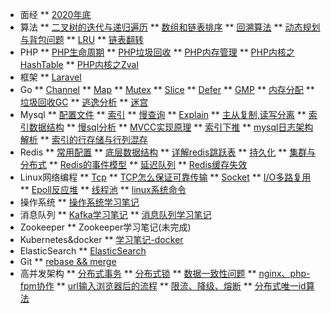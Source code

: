 * 面经
** [2020年底](面经.md)
* 算法
** [二叉树的迭代与递归遍历](leetcode/二叉树的遍历.md)
** [数组和链表排序](leetcode/数组排序.md)
** [回溯算法](leetcode/回溯.md)
** [动态规划与背包问题](leetcode/动态规划.md)
** [LRU](leetcode/lru.md)
** [链表翻转](leetcode/链表.md)
* PHP
** [PHP生命周期](PHP/PHP生命周期.md)
** [PHP垃圾回收](PHP/PHP的GC.md)
** [PHP内存管理](PHP/PHP内存管理.md)
** [PHP内核之HashTable](PHP/PHP数组底层实现.md)
** [PHP内核之Zval](PHP/Zval.md)
* 框架
** [Laravel](框架/Laravel.md)
* Go
** [Channel](Go/深入理解Go-channel.md)
** [Map](Go/深入理解Go-Map.md)
** [Mutex](Go/深入理解Go-mutex.md)
** [Slice](Go/深入理解Go-slice.md)
** [Defer](Go/深入理解Go语言-Defer.md)
** [GMP](Go/深入理解Go语言-协程调度原理.md)
** [内存分配](Go/深入理解Go语言-内存分配.md)
** [垃圾回收GC](Go/深入理解Go语言-垃圾回收原理-GC.md)
** [逃逸分析](Go/逃逸分析.md)
** [迷宫](Go/Go-迷宫-广度优先算法.md)
* Mysql
** [配置文件](Mysql/mysql-配置文件解析.md)
** [索引](Mysql/mysql-索引.md)
** [慢查询](Mysql/mysql-慢查询日志.md)
** [Explain](Mysql/mysql-SQL性能分析-查询计划字段解析.md)
** [主从复制,读写分离](Mysql/mysql-主从复制.md)
** [索引数据结构](Mysql/Mysql索引为什么用B-树而不是平衡二叉树.md)
** [慢sql分析](Mysql/分析为什么一条sql执行很慢.md)
** [MVCC实现原理](Mysql/MVCC实现原理.md)
** [索引下推](Mysql/索引下推.md)
** [mysql日志架构解析](Mysql/mysql-日志.md)
** [索引的行存储与行列混存](Mysql/行列混存.md)
* Redis
** [常用配置](Redis/redis常用配置.md)
** [底层数据结构](Redis/redis-底层数据结构.md)
** [详解redis跳跃表](Redis/redis-跳跃表.md)
** [持久化](Redis/redis-持久化.md)
** [集群与分布式](Redis/redis集群与分布式.md)
** [Redis的事件模型](Redis/事件模型.md)
** [延迟队列](Redis/手写redis延时队列.md)
** [Redis缓存失效](Redis/redis缓存击穿、雪崩、穿透.md)
* Linux网络编程
** [Tcp](Linux网络编程/linux网络编程-1-tcp.md)
** [TCP怎么保证可靠传输](Linux网络编程/tcp可靠性传输.md)
** [Socket](Linux网络编程/linux网络编程-2-socket.md)
** [I/O多路复用](Linux网络编程/linux网络编程-4-多路I-O复用.md)
** [Epoll反应堆](Linux网络编程/linux网络编程-6-epoll反应堆.md)
** [线程池](Linux网络编程/linux网络编程-7-线程池.md)
** [linux系统命令](Linux网络编程/linux命令.md)
* 操作系统
** [操作系统学习笔记](操作系统/linux系统.md)
* 消息队列
** [Kafka学习笔记](消息队列/kafka.md)
** [消息队列学习笔记](消息队列/消息队列.md)
* Zookeeper
** Zookeeper学习笔记(未完成)
* Kubernetes&docker
** [学习笔记-docker](Kubernetea/学习笔记-容器.md)
* ElasticSearch
** [ElasticSearch](高并发架构/搜索引擎-ES.md)
* Git
** [rebase && merge](Git/rebasemerge.md)
* 高并发架构
** [分布式事务](高并发架构/分布式事务.md)
** [分布式锁](高并发架构/分布式锁.md)
** [数据一致性问题](高并发架构/数据库与缓存双写不一致的问题.md)
** [nginx、php-fpm协作](高并发架构/详细解析nginx、php-fpm、php是如何协作的.md)
** [url输入浏览器后的流程](高并发架构/url从浏览器输入后的流程.md)
** [限流、降级、熔断](高并发架构/限流.md)
** [分布式唯一id算法](高并发架构/分布式唯一id.md)
